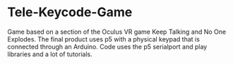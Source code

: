# Tele-Keycode-Game

Game based on a section of the Oculus VR game Keep Talking and No One Explodes. The final product uses p5 with a physical keypad that is connected through an Arduino. Code uses the p5 serialport and play libraries and a lot of tutorials. 


